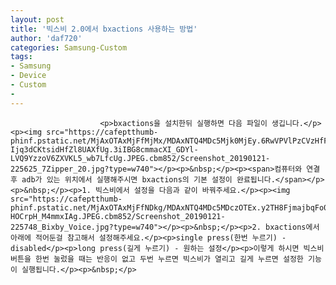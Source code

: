 ```yaml
---
layout: post
title: '빅스비 2.0에서 bxactions 사용하는 방법'
author: 'daf720'
categories: Samsung-Custom
tags:
- Samsung
- Device
- Custom
-
---
```



<script> location.href='https://cafe.naver.com/develoid/845704' ; </script>


















						<p>bxactions을 설치한뒤 실행하면 다음 파일이 생깁니다.</p><p><img src="https://cafeptthumb-phinf.pstatic.net/MjAxOTAxMjFfMjMx/MDAxNTQ4MDc5Mjk0MjEy.6RwVPVlPzCVzHfFh3XI5h-Ijq3dCKtsidHfZl8UAXfUg.3iIBG8cmmacXI_GDYl-LVQ9YzzoV6ZXVKL5_wb7LfcUg.JPEG.cbm852/Screenshot_20190121-225625_7Zipper_20.jpg?type=w740"></p><p>&nbsp;</p><p><span>컴퓨터와 연결후 adb가 있는 위치에서 실행해주시면 bxactions의 기본 설정이 완료됩니다.</span></p><p>&nbsp;</p><p>1. 빅스비에서 설정을 다음과 같이 바꿔주세요.</p><p><img src="https://cafeptthumb-phinf.pstatic.net/MjAxOTAxMjFfNDkg/MDAxNTQ4MDc5MDczOTEx.y2TH8FjmajbqFo0sv9BFvjXMEecctqgoA7Pwxmurdpog.3X1SMhp4f2C_X6l62ZCNehtW6FfG-HOCrpH_M4mmxIAg.JPEG.cbm852/Screenshot_20190121-225748_Bixby_Voice.jpg?type=w740"></p><p>&nbsp;</p><p>2. bxactions에서 아래에 적어둔걸 참고해서 설정해주세요.</p><p>single press(한번 누르기) - disabled</p><p>long press(길게 누르기) - 원하는 설정</p><p>이렇게 하시면 빅스비 버튼을 한번 눌렀을 때는 반응이 없고 두번 누르면 빅스비가 열리고 길게 누르면 설정한 기능이 실행됩니다.</p><p>&nbsp;</p>
